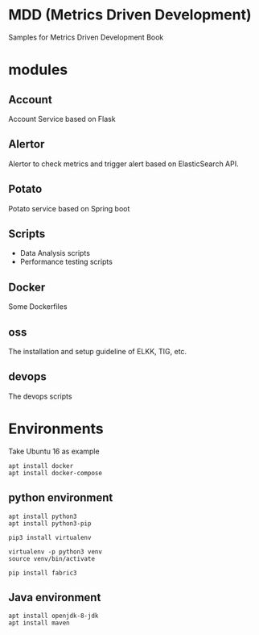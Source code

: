 # MDD (Metrics Driven Development)

Samples for Metrics Driven Development Book


# modules

## Account
Account Service based on Flask

## Alertor
Alertor to check metrics and trigger alert based on ElasticSearch API.

## Potato
Potato service based on Spring boot

## Scripts
* Data Analysis scripts
* Performance testing scripts

## Docker

Some Dockerfiles

## oss

The installation and setup guideline of ELKK, TIG, etc.

## devops

The devops scripts

# Environments
Take Ubuntu 16 as example
```aidl
apt install docker
apt install docker-compose

```
## python environment

```
apt install python3
apt install python3-pip

pip3 install virtualenv

virtualenv -p python3 venv
source venv/bin/activate

pip install fabric3
```

## Java environment

```
apt install openjdk-8-jdk
apt install maven
```